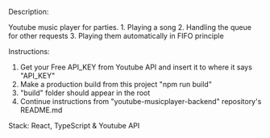 Description:

Youtube music player for parties.
    1. Playing a song
    2. Handling the queue for other requests
    3. Playing them automatically in FIFO principle

Instructions:

1. Get your Free API_KEY from Youtube API and insert it to where it says "API_KEY"
2. Make a production build from this project "npm run build"
3. "build" folder should appear in the root
4. Continue instructions from "youtube-musicplayer-backend" repository's README.md

Stack: React, TypeScript & Youtube API